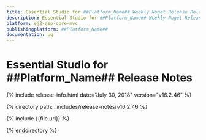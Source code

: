 ```yaml
---
title: Essential Studio for ##Platform_Name## Weekly Nuget Release Release Notes  
description: Essential Studio for ##Platform_Name## Weekly Nuget Release Release Notes  
platform: ej2-asp-core-mvc
publishingplatform: ##Platform_Name##
documentation: ug
---
```


# Essential Studio for  ##Platform_Name##  Release Notes  

{% include release-info.html date="July 30, 2018"   version="v16.2.46"  %} 

{% directory path: _includes/release-notes/v16.2.46 %}

{% include {{file.url}} %}

{% enddirectory %}
